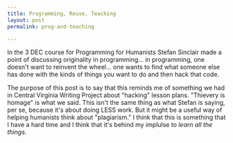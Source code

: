 ```yaml
---
title: Programming, Reuse, Teaching
layout: post
permalink: prog-and-teaching	

---
```


In the 3 DEC course for Programming for Humanists Stefan Sinclair made a point of discussing originality in programming... in programming, one doesn't want to reinvent the wheel... one wants to find what someone else has done with the kinds of things you want to do and then hack that code. 

The purpose of this post is to say that this reminds me of something we had in Central Virginia Writing Project about "hacking" lesson plans. "Thievery is homage" is what we said. This isn't the same thing as what Stefan is saying, per se, because it's about doing LESS work. But it might be a useful way of helping humanists think about "plagiarism." I think that this is something that I have a hard time and I think that it's behind my implulse to *learn all the things*. 